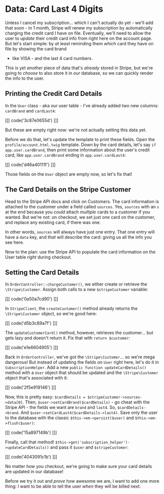 # Data: Card Last 4 Digits

Unless I cancel my subscription... which I can't actually do yet - we'll add that
soon - in 1 month, Stripe will renew my subscription by automatically charging the
credit card I have on file. Eventually, we'll need to allow the user to *update* their
credit card info from right here on the account page. But let's start simple: by
*at least* reminding them *which* card they have on file by showing the card brand
- like VISA - and the last 4 card numbers.

This is yet *another* piece of data that's *already* stored in Stripe, but we're
going to *choose* to also store it in *our* database, so we can quickly render the
info to the user.

## Printing the Credit Card Details

In the `User` class - aka our user table -  I've already added two new columns:
`cardBrand` and `cardLast4`:

[[[ code('3c87e0655d') ]]]

But these are empty right now: we're not actually setting this data yet.

Before we do that, let's update the template to print these fields. Open the
`profile/account.html.twig` template. Down by the card details, let's say
`if app.user.cardBrand`, then print some information about the user's credit card,
like `app.user.cardBrand` ending in `app.user.cardLast4`:

[[[ code('d46a40111f') ]]]

Those fields on the `User` object are empty now, so let's fix that!

## The Card Details on the Stripe Customer

Head to the Stripe API docs and click on Customers. The card information is attached
to the customer under a field called `sources`. Yes, `sources` with an `s` at the end
because you *could* attach *multiple* cards to a customer if you wanted. But we're
not: on checkout, we set just *one* card on the customer, and replace any existing
card, if there was one.

In other words, `sources` will always have just one entry. That one entry will have
a `data` key, and *that* will describe the card: giving us all the info you see
here.

Now to the plan: use the Stripe API to populate the card information on the User
table *right* during checkout.

## Setting the Card Details

In `OrderController::chargeCustomer()`, we either create or retrieve the
`\Stripe\Customer`. Assign both calls to a new `$stripeCustomer` variable:

[[[ code('0a50a7cd90') ]]]

In `StripeClient`, the `createCustomer()` method already returns the `\Stripe\Customer`
object, so we're good here:

[[[ code('d5b3c89a7f') ]]]

The `updateCustomerCard()` method, however, retrieves the customer... but gets lazy
and doesn't return it. Fix that with `return $customer`:

[[[ code('e1e6604905') ]]]

Back in `OrderController`, we've got the `\Stripe\Customer`... so we're mega dangerous!
But instead of updating the fields on `User` right here, let's do it in `SubscriptionHelper`.
Add a new `public function updateCardDetails()` method with a `User` object that
should be updated and the `\Stripe\Customer` object that's associated with it:

[[[ code('2f5e919146') ]]]

Now, this is pretty easy: `$cardDetails = $stripeCustomer->sources->data[0]`. Then,
`$user->setCardBrand($cardDetails)` - go cheat with the Stripe API - the fields
we want are `brand` and `last4`. So, `$cardDetails->brand`. And
`$user->setCardLast4($cardDetails->last4)`. Save only the user to the database with
the classic `$this->em->persist($user)` and `$this->em->flush($user)`:

[[[ code('15a897149b') ]]]

Finally, call that method! `$this->get('subscription_helper')->updateCardDetails()`
and pass it `$user` and `$stripeCustomer`:

[[[ code('4043091c1b') ]]]

No matter how you checkout, we're going to make sure your card details are updated
in our database!

Before we try it out and *prove* how awesome we are, I want to add one more thing:
I want to be able to tell the user *when* they will be billed next.
